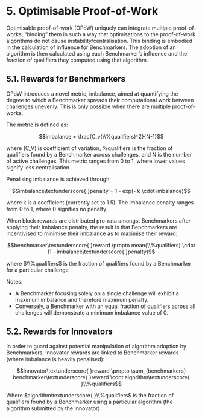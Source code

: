 # 5. Optimisable Proof-of-Work

Optimisable proof-of-work (OPoW) uniquely can integrate multiple proof-of-works, “binding” them in such a way that optimisations to the proof-of-work algorithms do not cause instability/centralisation. This binding is embodied in the calculation of influence for Benchmarkers. The adoption of an algorithm is then calculated using each Benchmarker’s influence and the fraction of qualifiers they computed using that algorithm.

## 5.1. Rewards for Benchmarkers

OPoW introduces a novel metric, imbalance, aimed at quantifying the degree to which a Benchmarker spreads their computational work between challenges unevenly. This is only possible when there are multiple proof-of-works.

The metric is defined as:‍

$$imbalance = \frac{C_v(\\%qualifiers)^2}{N-1}$$

‍where \(C_V\) is coefficient of variation, %qualifiers is the fraction of qualifiers found by a Benchmarker across challenges, and N is the number of active challenges. This metric ranges from 0 to 1, where lower values signify less centralisation.

Penalising imbalance is achieved through:

$$imbalance\textunderscore{ }penalty = 1 - exp(- k \cdot imbalance)$$

where k is a coefficient (currently set to 1.5). The imbalance penalty ranges from 0 to 1, where 0 signifies no penalty.

When block rewards are distributed pro-rata amongst Benchmarkers after applying their imbalance penalty, the result is that Benchmarkers are incentivised to minimise their imbalance as to maximise their reward:

$$benchmarker\textunderscore{ }reward \propto mean(\\%qualifiers) \cdot (1 - imbalance\textunderscore{ }penalty)$$

where $\\%qualifiers$ is the fraction of qualifiers found by a Benchmarker for a particular challenge

Notes:

- A Benchmarker focusing solely on a single challenge will exhibit a maximum imbalance and therefore maximum penalty.
- Conversely, a Benchmarker with an equal fraction of qualifiers across all challenges will demonstrate a minimum imbalance value of 0.

## 5.2. Rewards for Innovators

In order to guard against potential manipulation of algorithm adoption by Benchmarkers, Innovator rewards are linked to Benchmarker rewards (where imbalance is heavily penalised):

$$innovator\textunderscore{ }reward \propto \sum_{benchmarkers} benchmarker\textunderscore{ }reward \cdot algorithm\textunderscore{ }\\%qualifiers$$

Where $algorithm\textunderscore{ }\\%qualifiers$ is the fraction of qualifiers found by a Benchmarker using a particular algorithm (the algorithm submitted by the Innovator)
